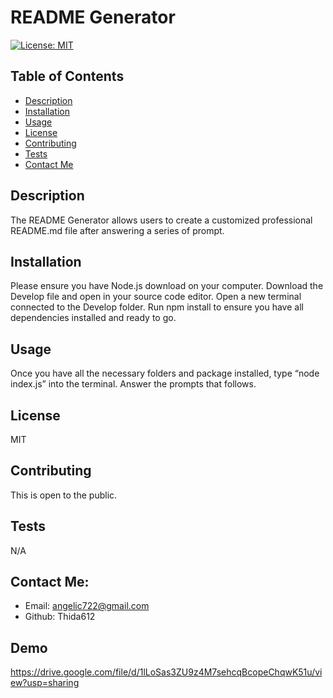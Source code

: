 # README Generator
[![License: MIT](https://img.shields.io/badge/License-MIT-yellow.svg)](https://opensource.org/licenses/MIT)




## Table of Contents
* [Description](#description)
* [Installation](#installation)
* [Usage](#usage)
* [License](#license)
* [Contributing](#contributing)
* [Tests](#tests)
* [Contact Me](#contact-me)

## Description 
The README Generator allows users to create a customized professional README.md file after answering a series of prompt.

## Installation 
Please ensure you have Node.js download on your computer. Download the Develop file and open in your source code editor. Open a new terminal connected to the Develop folder. Run npm install to ensure you have all dependencies installed and ready to go.

## Usage 
Once you have all the necessary folders and package installed, type “node index.js” into the terminal. Answer the prompts that follows.

## License 
MIT

## Contributing 
This is open to the public.

## Tests 
N/A

## Contact Me:
* Email: angelic722@gmail.com
* Github: Thida612

## Demo
https://drive.google.com/file/d/1lLoSas3ZU9z4M7sehcqBcopeChqwK51u/view?usp=sharing
